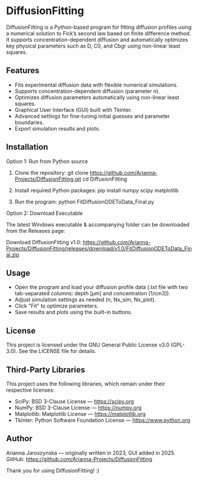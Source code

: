 DiffusionFitting
================

DiffusionFitting is a Python-based program for fitting diffusion profiles using a numerical solution to Fick’s second law based on finite difference method. It supports concentration-dependent diffusion and automatically optimizes key physical parameters such as D, C0, and Cbgr using non-linear least squares.

Features
--------

- Fits experimental diffusion data with flexible numerical simulations.
- Supports concentration-dependent diffusion (parameter n).
- Optimizes diffusion parameters automatically using non-linear least squares.
- Graphical User Interface (GUI) built with Tkinter.
- Advanced settings for fine-tuning initial guesses and parameter boundaries.
- Export simulation results and plots.

Installation
------------

Option 1: Run from Python source

1. Clone the repository:
   git clone https://github.com/Arianna-Projects/DiffusionFitting.git
   cd DiffusionFitting

2. Install required Python packages:
   pip install numpy scipy matplotlib

3. Run the program:
   python FitDiffusionODEToData_Final.py

Option 2: Download Executable

The latest Windows executable & accompanying folder can be downloaded from the Releases page:

Download DiffusionFitting v1.0:
https://github.com/Arianna-Projects/DiffusionFitting/releases/download/v1.0/FitDiffusionODEToData_Final.zip

Usage
-----

- Open the program and load your diffusion profile data (.txt file with two tab-separated columns: depth [µm] and concentration [1/cm3]).
- Adjust simulation settings as needed (n, Nx_sim, Nx_plot).
- Click "Fit" to optimize parameters.
- Save results and plots using the built-in buttons.

License
-------

This project is licensed under the GNU General Public License v3.0 (GPL-3.0). See the LICENSE file for details.

Third-Party Libraries
---------------------

This project uses the following libraries, which remain under their respective licenses:

- SciPy: BSD 3-Clause License — https://scipy.org
- NumPy: BSD 3-Clause License — https://numpy.org
- Matplotlib: Matplotlib License — https://matplotlib.org
- Tkinter: Python Software Foundation License — https://www.python.org

Author
------

Arianna Jaroszynska — originally written in 2023, GUI added in 2025.  
GitHub: https://github.com/Arianna-Projects/DiffusionFitting

Thank you for using DiffusionFitting! :)
